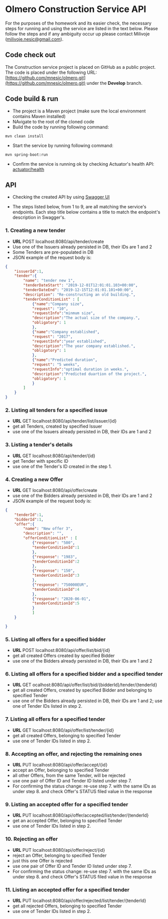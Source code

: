 # Olmero Construction Service API

For the purposes of the homework and its easier check, the necessary steps for running and using the service are listed in the text below. Please follow the steps and if any ambiguity occur up please contact Milivoje (milivoje.nesic@gmail.com).

## Code check out 
The Construction service project is placed on GitHub as a public project. The code is placed under the following URL: [https://github.com/mnesic/olmero.git](https://github.com/mnesic/olmero.git) under the __Develop__ branch.

## Code build & run
- The project is a Maven project (make sure the local environment contains Maven installed)
- NAvigate to the root of the cloned code
- Build the code by running following command:

```
mvn clean install
```
- Start the service by running following command:

```
mvn spring-boot:run
```
- Confirm the service is running ok by checking Actuator's health API:
[actuator/health](http://localhost:8080/api/actuator/health)

## API
- Checking the created API by using [Swagger UI](http://localhost:8080/api/swagger-ui.html)

- The steps listed below, from 1 to 9, are all matching the service's endpoints. Each step title below contains a title to match the endpoint's description in Swagger's.


### 1. Creating a new tender 
- __URL__ POST localhost:8080/api/tender/create
- Use one of the Issuers already persisted in DB, their IDs are 1 and 2
- Some Tenders are pre-populated in DB
- JSON example of the request body is:

```JSON
{
	"issuerId":1,
	"tender":{	
		"name": "tender new 1",
		"tenderDateStart": "2019-12-01T12:01:01.103+00:00",
		"tenderDateEnd": "2019-12-15T12:01:01.101+00:00",
		"description": "Re-constructing an old building.",
		"tenderConditionList" : [
			{"name":"Company size",
			"request": "10",
			"requestInfo":"minmum size",
			"description":"The actual size of the company.",
			"obligatory": 1
			},
			{"name":"Company established",
			"request": "2017",
			"requestInfo":"year established",
			"description":"The year company established.",
			"obligatory": 1
			},
			{"name":"Predicted duration",
			"request": "5 weeks",
			"requestInfo":"optimal duration in weeks.",
			"description":"Predicted duartion of the project.",
			"obligatory": 1
			}
		]
	}
}
```

### 2. Listing all tenders for a specified issue 
- __URL__ GET localhost:8080/api/tender/list/issuer/{id}
- get all Tenders, created by specified Issuer  
- use one of the Issuers already persisted in DB, their IDs are 1 and 2

### 3. Listing a tender's details
- __URL__ GET localhost:8080/api/tender/{id}
- get Tender with specific ID  
- use one of the Tender's ID created in the step 1.

### 4. Creating a new Offer 
- __URL__ GET localhost:8080/api/offer/create
- use one of the Bidders already persisted in DB, their IDs are 1 and 2
- JSON example of the request body is:

```JSON
{
	"tenderId":1,
	"bidderId":1,
	"offer":{
		"name": "New offer 3",
		"description": "",
		"offerConditionList" : [
			{"response": "500",
			"tenderConditionId":1
			},
			{"response": "1983",
			"tenderConditionId":2
			}, 
			{"response": "150",
			"tenderConditionId":3
			},
			{"response": "750000EUR",
			"tenderConditionId":4
			},
			{"response": "2020-06-01",
			"tenderConditionId":5
			}
			]
	}

}
```

### 5. Listing all offers for a specified bidder
- __URL__ POST localhost:8080/api/offer/list/bid/{id}
- get all created Offers created by specified Bidder 
- use one of the Bidders already persisted in DB, their IDs are 1 and 2

### 6. Listing all offers for a specified bidder and a specified tender
- __URL__ GET ocalhost:8080/api/offer/list/bid/{bidderId}/tender/{tenderId}
- get all created Offers, created by specified Bidder and belonging to specified Tender
- use one of the Bidders already persisted in DB, their IDs are 1 and 2; use one of Tender IDs listed in step 2.

### 7. Listing all offers for a specified tender
- __URL__ GET localhost:8080/api/offer/list/tender/{id}
- get all created Offers, belonging to specified Tender
- use one of Tender IDs listed in step 2.

### 8. Accepting an offer, and rejecting the remaining ones
- __URL__ PUT localhost:8080/api/offer/accept/{id}
- accept an Offer, belonging to specified Tender 
- all other Offers, from the same Tender, will be rejected
- use one pair of Offer ID and Tender ID listed under step 7.
- For confirming the status change: re-use step 7. with the same IDs as under step 8. and check Offer's STATUS filed value in the response

### 9. Listing an accepted offer for a specified tender
- __URL__ PUT localhost:8080/api/offer/accepted/list/tender/{tenderId}
- get an accepted Offer, belonging to specified Tender
- use one of Tender IDs listed in step 2.

### 10. Rejecting an offer
- __URL__ PUT localhost:8080/api/offer/reject/{id}
- reject an Offer, belonging to specified Tender
- just this one Offer is rejected
- use one pair of Offer ID and Tender ID listed under step 7.
- For confirming the status change: re-use step 7. with the same IDs as under step 8. and check Offer's STATUS filed value in the response

### 11. Listing an accepted offer for a specified tender
- __URL__ PUT localhost:8080/api/offer/rejected/list/tender/{tenderId}
- get all rejected Offers, belonging to specified Tender
- use one of Tender IDs listed in step 2.


